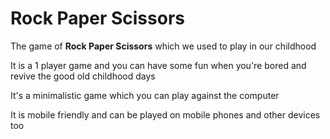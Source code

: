 # Rock Paper Scissors

The game of __Rock Paper Scissors__ which we used to play in our childhood

It is a 1 player game and you can have some fun when you're bored and revive the good old childhood days

It's a minimalistic game which you can play against the computer

It is mobile friendly and can be played on mobile phones and other devices too
